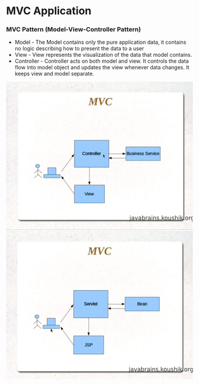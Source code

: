 # MVC Application

### MVC Pattern (Model-View-Controller Pattern)

* Model - The Model contains only the pure application data, it contains no logic describing how to present the data to a user
* View - View represents the visualization of the data that model contains.
* Controller - Controller acts on both model and view. It controls the data flow into model object and updates the view whenever data changes. It keeps view and model separate.


<img src="Screenshots/MVC pattern.jpeg" alt="MVC pattern" height="400"/>
<img src="Screenshots/MVC pattern using servlet.jpeg" alt="MVC pattern using servlet" height="400"/>


